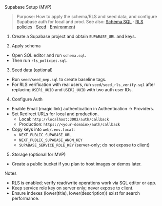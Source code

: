 Supabase Setup (MVP)

> Purpose: How to apply the schema/RLS and seed data, and configure Supabase auth for local and prod.
> See also: [Schema SQL](schema.sql) · [RLS policies](rls_policies.sql) · [Seed](seed/seed_mvp.sql) · [Environment](../ops/ENVIRONMENT.md)

1) Create a Supabase project and obtain `SUPABASE_URL` and keys.

2) Apply schema
- Open SQL editor and run `schema.sql`.
- Then run `rls_policies.sql`.

3) Seed data (optional)
- Run `seed/seed_mvp.sql` to create baseline tags.
 - For RLS verification with real users, run `seed/seed_rls_verify.sql` after replacing `USER1_UUID` and `USER2_UUID` with two auth user IDs.

4) Configure Auth
- Enable Email (magic link) authentication in Authentication -> Providers.
- Set Redirect URLs for local and production.
   - Local: `http://localhost:3002/auth/callback`
   - Production: `https://<your-domain>/auth/callback`
 - Copy keys into `web/.env.local`:
   - `NEXT_PUBLIC_SUPABASE_URL`
   - `NEXT_PUBLIC_SUPABASE_ANON_KEY`
   - `SUPABASE_SERVICE_ROLE_KEY` (server-only; do not expose to client)

5) Storage (optional for MVP)
- Create a public bucket if you plan to host images or demos later.

Notes
- RLS is enabled; verify read/write operations work via SQL editor or app.
- Keep service role key on server only; never expose to client.
 - Ensure indexes (lower(title), lower(description)) exist for search performance.

